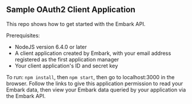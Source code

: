## Sample OAuth2 Client Application

This repo shows how to get started with the Embark API.

Prerequisites:

* NodeJS version 6.4.0 or later
* A client application created by Embark, with your email address registered as the first application manager
* Your client application's ID and secret key

To run: `npm install`, then `npm start`, then go to localhost:3000 in the browser. Follow the links to give this application permission to read your Embark data, then view your Embark data queried by your application via the Embark API.
